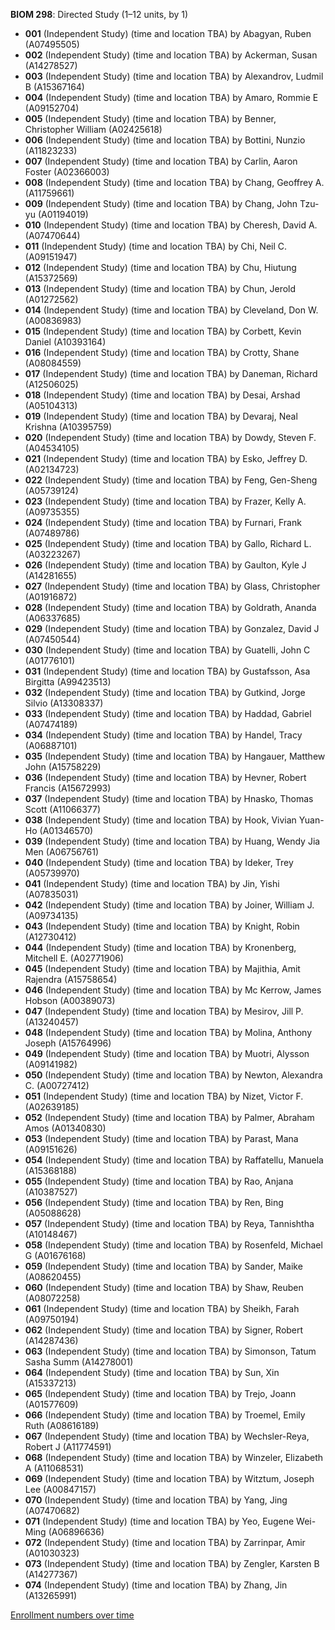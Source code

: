 **BIOM 298**: Directed Study (1–12 units, by 1)

- **001** (Independent Study) (time and location TBA) by Abagyan, Ruben (A07495505)
- **002** (Independent Study) (time and location TBA) by Ackerman, Susan (A14278527)
- **003** (Independent Study) (time and location TBA) by Alexandrov, Ludmil B (A15367164)
- **004** (Independent Study) (time and location TBA) by Amaro, Rommie E (A09152704)
- **005** (Independent Study) (time and location TBA) by Benner, Christopher William (A02425618)
- **006** (Independent Study) (time and location TBA) by Bottini, Nunzio (A11823233)
- **007** (Independent Study) (time and location TBA) by Carlin, Aaron Foster (A02366003)
- **008** (Independent Study) (time and location TBA) by Chang, Geoffrey A. (A11759661)
- **009** (Independent Study) (time and location TBA) by Chang, John Tzu-yu (A01194019)
- **010** (Independent Study) (time and location TBA) by Cheresh, David A. (A07470644)
- **011** (Independent Study) (time and location TBA) by Chi, Neil C. (A09151947)
- **012** (Independent Study) (time and location TBA) by Chu, Hiutung (A15372569)
- **013** (Independent Study) (time and location TBA) by Chun, Jerold (A01272562)
- **014** (Independent Study) (time and location TBA) by Cleveland, Don W. (A00836983)
- **015** (Independent Study) (time and location TBA) by Corbett, Kevin Daniel (A10393164)
- **016** (Independent Study) (time and location TBA) by Crotty, Shane (A08084559)
- **017** (Independent Study) (time and location TBA) by Daneman, Richard (A12506025)
- **018** (Independent Study) (time and location TBA) by Desai, Arshad (A05104313)
- **019** (Independent Study) (time and location TBA) by Devaraj, Neal Krishna (A10395759)
- **020** (Independent Study) (time and location TBA) by Dowdy, Steven F. (A04534105)
- **021** (Independent Study) (time and location TBA) by Esko, Jeffrey D. (A02134723)
- **022** (Independent Study) (time and location TBA) by Feng, Gen-Sheng (A05739124)
- **023** (Independent Study) (time and location TBA) by Frazer, Kelly A. (A09735355)
- **024** (Independent Study) (time and location TBA) by Furnari, Frank (A07489786)
- **025** (Independent Study) (time and location TBA) by Gallo, Richard L. (A03223267)
- **026** (Independent Study) (time and location TBA) by Gaulton, Kyle J (A14281655)
- **027** (Independent Study) (time and location TBA) by Glass, Christopher (A01916872)
- **028** (Independent Study) (time and location TBA) by Goldrath, Ananda (A06337685)
- **029** (Independent Study) (time and location TBA) by Gonzalez, David J (A07450544)
- **030** (Independent Study) (time and location TBA) by Guatelli, John C (A01776101)
- **031** (Independent Study) (time and location TBA) by Gustafsson, Asa Birgitta (A99423513)
- **032** (Independent Study) (time and location TBA) by Gutkind, Jorge Silvio (A13308337)
- **033** (Independent Study) (time and location TBA) by Haddad, Gabriel (A07474189)
- **034** (Independent Study) (time and location TBA) by Handel, Tracy (A06887101)
- **035** (Independent Study) (time and location TBA) by Hangauer, Matthew John (A15758229)
- **036** (Independent Study) (time and location TBA) by Hevner, Robert Francis (A15672993)
- **037** (Independent Study) (time and location TBA) by Hnasko, Thomas Scott (A11066377)
- **038** (Independent Study) (time and location TBA) by Hook, Vivian Yuan-Ho (A01346570)
- **039** (Independent Study) (time and location TBA) by Huang, Wendy Jia Men (A06756761)
- **040** (Independent Study) (time and location TBA) by Ideker, Trey (A05739970)
- **041** (Independent Study) (time and location TBA) by Jin, Yishi (A07835031)
- **042** (Independent Study) (time and location TBA) by Joiner, William J. (A09734135)
- **043** (Independent Study) (time and location TBA) by Knight, Robin (A12730412)
- **044** (Independent Study) (time and location TBA) by Kronenberg, Mitchell E. (A02771906)
- **045** (Independent Study) (time and location TBA) by Majithia, Amit Rajendra (A15758654)
- **046** (Independent Study) (time and location TBA) by Mc Kerrow, James Hobson (A00389073)
- **047** (Independent Study) (time and location TBA) by Mesirov, Jill P. (A13240457)
- **048** (Independent Study) (time and location TBA) by Molina, Anthony Joseph (A15764996)
- **049** (Independent Study) (time and location TBA) by Muotri, Alysson (A09141982)
- **050** (Independent Study) (time and location TBA) by Newton, Alexandra C. (A00727412)
- **051** (Independent Study) (time and location TBA) by Nizet, Victor F. (A02639185)
- **052** (Independent Study) (time and location TBA) by Palmer, Abraham Amos (A01340830)
- **053** (Independent Study) (time and location TBA) by Parast, Mana (A09151626)
- **054** (Independent Study) (time and location TBA) by Raffatellu, Manuela (A15368188)
- **055** (Independent Study) (time and location TBA) by Rao, Anjana (A10387527)
- **056** (Independent Study) (time and location TBA) by Ren, Bing (A05088628)
- **057** (Independent Study) (time and location TBA) by Reya, Tannishtha (A10148467)
- **058** (Independent Study) (time and location TBA) by Rosenfeld, Michael G (A01676168)
- **059** (Independent Study) (time and location TBA) by Sander, Maike (A08620455)
- **060** (Independent Study) (time and location TBA) by Shaw, Reuben (A08072258)
- **061** (Independent Study) (time and location TBA) by Sheikh, Farah (A09750194)
- **062** (Independent Study) (time and location TBA) by Signer, Robert (A14287436)
- **063** (Independent Study) (time and location TBA) by Simonson, Tatum Sasha Summ (A14278001)
- **064** (Independent Study) (time and location TBA) by Sun, Xin (A15337213)
- **065** (Independent Study) (time and location TBA) by Trejo, Joann (A01577609)
- **066** (Independent Study) (time and location TBA) by Troemel, Emily Ruth (A08616189)
- **067** (Independent Study) (time and location TBA) by Wechsler-Reya, Robert J (A11774591)
- **068** (Independent Study) (time and location TBA) by Winzeler, Elizabeth A (A11068531)
- **069** (Independent Study) (time and location TBA) by Witztum, Joseph Lee (A00847157)
- **070** (Independent Study) (time and location TBA) by Yang, Jing (A07470682)
- **071** (Independent Study) (time and location TBA) by Yeo, Eugene Wei-Ming (A06896636)
- **072** (Independent Study) (time and location TBA) by Zarrinpar, Amir (A01030323)
- **073** (Independent Study) (time and location TBA) by Zengler, Karsten B (A14277367)
- **074** (Independent Study) (time and location TBA) by Zhang, Jin (A13265991)

[Enrollment numbers over time](./BIOM298.tsv)
